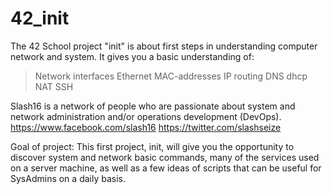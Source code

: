 # 42_init

The 42 School project "init" is about first steps in understanding computer network and system.
It gives you a basic understanding of:
> Network interfaces
> Ethernet
> MAC-addresses
> IP
> routing
> DNS
> dhcp
> NAT
> SSH

Slash16 is a network of people who are passionate about system and network administration and/or operations development (DevOps).
https://www.facebook.com/slash16
https://twitter.com/slashseize

Goal of project: This first project, init, will give you the opportunity to discover system and network
basic commands, many of the services used on a server machine, as well as a few ideas of
scripts that can be useful for SysAdmins on a daily basis.
